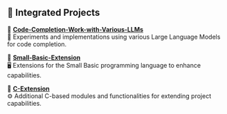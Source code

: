 ## 📂 Integrated Projects

📌 [**Code-Completion-Work-with-Various-LLMs**](https://github.com/monircse061/Code-Completion-Work-with-Various-LLMs)  
🚀 Experiments and implementations using various Large Language Models for code completion.

📌 [**Small-Basic-Extension**](https://github.com/monircse061/Small-Basic-Extension)  
🖥️ Extensions for the Small Basic programming language to enhance capabilities.

📌 [**C-Extension**](https://github.com/monircse061/C-Extension)  
⚙️ Additional C-based modules and functionalities for extending project capabilities.


